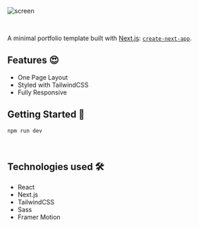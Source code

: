 ![screen](https://user-images.githubusercontent.com/44870518/191070088-72c38f55-41b4-4389-b66b-dfe8646891ae.gif)

<br/>

A minimal portfolio template built with [Next.js](https://nextjs.org/): [`create-next-app`](https://github.com/vercel/next.js/tree/canary/packages/create-next-app).


## Features 😍
<ul>
<li>One Page Layout</li>
<li>Styled with TailwindCSS</li>
<li>Fully Responsive</li>
</ul>


## Getting Started 🍪
```
npm run dev
```
<br/>

## Technologies used 🛠️

<ul>
<li>React</li>
<li>Next.js</li>
<li>TailwindCSS</li>
<li>Sass</li>
<li>Framer Motion</li>
</ul>




